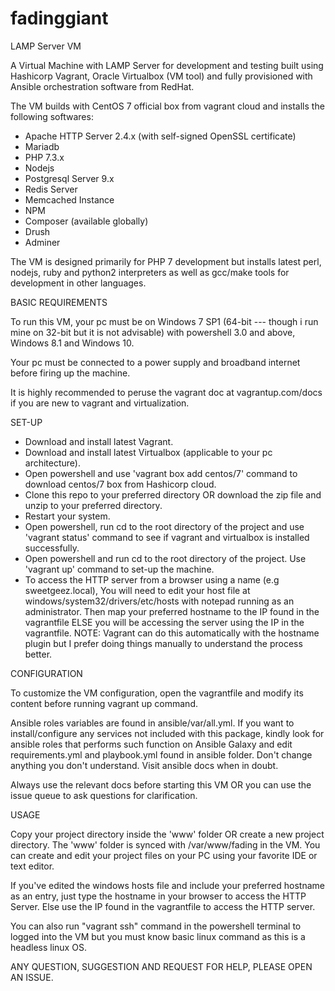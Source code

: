 # fadinggiant
LAMP Server VM

A Virtual Machine with LAMP Server for development and testing built using Hashicorp Vagrant, Oracle Virtualbox (VM tool) and fully provisioned with Ansible orchestration software from RedHat.

The VM builds with CentOS 7 official box from vagrant cloud and installs the following softwares:

- Apache HTTP Server 2.4.x (with self-signed OpenSSL certificate)
- Mariadb
- PHP 7.3.x
- Nodejs
- Postgresql Server 9.x
- Redis Server 
- Memcached Instance
- NPM
- Composer (available globally)
- Drush
- Adminer


The VM is designed primarily for PHP 7 development but installs latest perl, nodejs, ruby and python2 interpreters as well as gcc/make tools for development in other languages.



BASIC REQUIREMENTS

To run this VM, your pc must be on Windows 7 SP1 (64-bit --- though i run mine on 32-bit but it is not advisable) with powershell 3.0 and above, Windows 8.1 and Windows 10.

Your pc must be connected to a power supply and broadband internet before firing up the machine.

It is highly recommended to peruse the vagrant doc at vagrantup.com/docs if you are new to vagrant and virtualization.


SET-UP

- Download and install latest Vagrant.
- Download and install latest Virtualbox (applicable to your pc architecture).
- Open powershell and use 'vagrant box add centos/7' command to download centos/7 box from Hashicorp cloud. 
- Clone this repo to your preferred directory OR download the zip file and unzip to your preferred directory.
- Restart your system.
- Open powershell, run cd to the root directory of the project and use 'vagrant status' command to see if vagrant and virtualbox is installed successfully.
- Open powershell and run cd to the root directory of the project. Use 'vagrant up' command to set-up the machine.
- To access the HTTP server from a browser using a name (e.g sweetgeez.local), You will need to edit your host file at windows/system32/drivers/etc/hosts with notepad running as an administrator. Then map your preferred hostname to the IP found in the vagrantfile ELSE you will be accessing the server using the IP in the vagrantfile. NOTE: Vagrant can do this automatically with the hostname plugin but I prefer doing things manually to understand the process better.



CONFIGURATION

To customize the VM configuration, open the vagrantfile and modify its content before running vagrant up command.

Ansible roles variables are found in ansible/var/all.yml. If you want to install/configure any services not included with this package, kindly look for ansible roles that performs such function on Ansible Galaxy and edit requirements.yml and playbook.yml found in ansible folder. Don't change anything you don't understand. Visit ansible docs when in doubt.

Always use the relevant docs before starting this VM OR you can use the issue queue to ask questions for clarification.


USAGE

Copy your project directory inside the 'www' folder OR create a new project directory. The 'www' folder is synced with /var/www/fading in the VM. You can create and edit your project files on your PC using your favorite IDE or text editor.

If you've edited the windows hosts file and include your preferred hostname as an entry, just type the hostname in your browser to access the HTTP Server. Else use the IP found in the vagrantfile to access the HTTP server.

You can also run "vagrant ssh" command in the powershell terminal to logged into the VM but you must know basic linux command as this is a headless linux OS.

ANY QUESTION, SUGGESTION AND REQUEST FOR HELP, PLEASE OPEN AN ISSUE.
